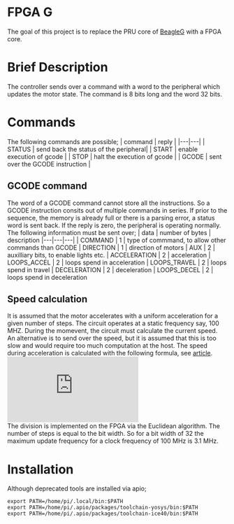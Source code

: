 # FPGA G

The goal of this project is to replace the PRU core of [BeagleG](https://github.com/hzeller/beagleg) with a FPGA core.

# Brief Description
The controller sends over a command with a word to the peripheral which updates the motor state.
The command is 8 bits long and the word 32 bits.

# Commands
The following commands are possible;
| command | reply |
|---|---|
| STATUS | send back the status of the peripheral|
| START | enable execution of gcode |
| STOP | halt the execution of gcode |
| GCODE | sent over the GCODE instruction |

## GCODE command
The word of a GCODE command cannot store all the instructions. So a GCODE instruction 
consits out of multiple commands in series.
If prior to the sequence, the memory is already full or there is a parsing error, a status word is sent back.
If the reply is zero, the peripheral is operating normally. The following information must be sent over;
| data | number of bytes | description
|---|---|---|
| COMMAND | 1 | type of commmand, to allow other commands than GCODE
| DIRECTION | 1 | direction of motors
| AUX | 2 | auxilliary bits, to enable lights etc.
| ACCELERATION | 2 | acceleration
| LOOPS_ACCEL | 2 | loops spend in acceleration
| LOOPS_TRAVEL | 2 | loops spend in travel
| DECELERATION | 2 | deceleration
| LOOPS_DECEL | 2 | loops spend in deceleration

## Speed calculation
It is assumed that the motor accelerates with a uniform acceleration for a given number of steps.
The circuit operates at a static frequency say, 100 MHZ. During the momevent, the circuit must calculate the current speed.  
An alternative is to send over the speed, but it is assumed that this is too slow and would require too much computation at the host.
The speed during acceleration is calculated with the following formula, see [article](https://www.embedded.com/generate-stepper-motor-speed-profiles-in-real-time/).  
![c_i = c_{i-1}-\frac{2C_{i-1}}{4n_i+1}](http://www.sciweavers.org/tex2img.php?eq=c_i%20%3D%20c_%7Bi-1%7D-%5Cfrac%7B2C_%7Bi-1%7D%7D%7B4n_i%2B1%7D%20&bc=White&fc=Black&im=jpg&fs=12&ff=arev&edit=0)  
The division is implemented on the FPGA via the Euclidean algorithm. The number of steps is equal to the bit width.
So for a bit width of 32 the maximum update frequency for a clock frequency of 100 MHz is 3.1 MHz.
# Installation
 Although deprecated tools are installed via apio;
```
export PATH=/home/pi/.local/bin:$PATH
export PATH=/home/pi/.apio/packages/toolchain-yosys/bin:$PATH
export PATH=/home/pi/.apio/packages/toolchain-ice40/bin:$PATH
``` 
